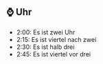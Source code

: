 ## :watch: Uhr

- 2:00: Es ist zwei Uhr
- 2:15: Es ist viertel nach zwei
- 2:30: Es ist halb drei
- 2:45: Es ist viertel vor drei
